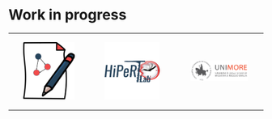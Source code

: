 # Work in progress 


<table style="width:100%">
  <tr>
    <th>
      <p align="center">
           <img src="./imgs/LogoHGT.png" width="70%" height="70%">
      </p>
    </th>
      <th>
      <p align="center">
           <img src="./imgs/hipert-logo-avatar.jpg" width="70%" height="70%">
      </p>
    </th>
          <th>
      <p align="center">
           <img src="./imgs/Logo_A_Positivo_Colore.png" width="70%" height="70%">
      </p>
    </th>
     </tr>
    </table>
